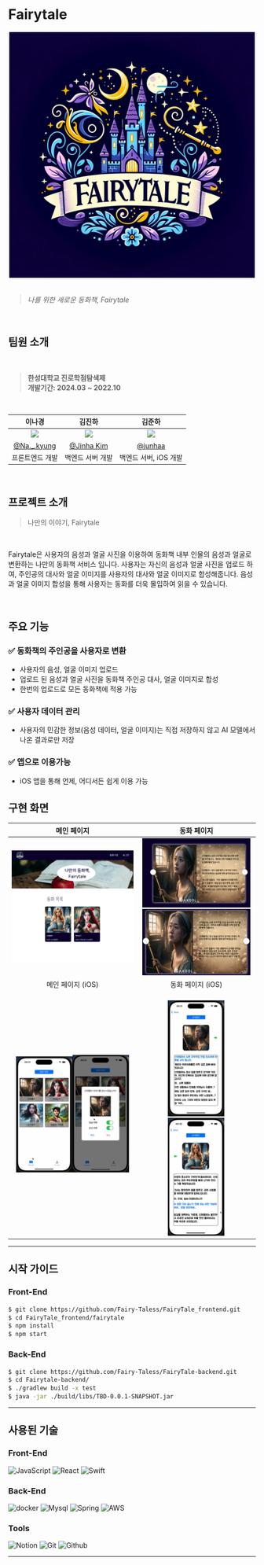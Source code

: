


# Fairytale

<div align = "center">
<img width="500" alt="image" src="https://github.com/junhaa/study/blob/main/image/project/fairytale/Pasted%20image%2020240812232717.png?raw=true">
</div>

<br>

>*나를 위한 새로운 동화책, Fairytale*

<br>

## 팀원 소개

<br>

> **한성대학교 진로학점탐색제**
> <br>
> **개발기간: 2024.03 ~ 2022.10**

<br>

|                                        이나경                                        |                                        김진하                                        |                                       김준하                                       |
| :-------------------------------------------------------------------------------: | :-------------------------------------------------------------------------------: | :-----------------------------------------------------------------------------: |
| <img width="160px" src="https://avatars.githubusercontent.com/u/115490634?v=4" /> | <img width="160px" src="https://avatars.githubusercontent.com/u/121429925?v=4" /> | <img width="160px" src="https://avatars.githubusercontent.com/u/94986147?v=4"/> |
|                  [@Na.\_.kyung](https://github.com/lee-nakyung)                   |                    [@Jinha Kim](https://github.com/ghvfgfcht)                     |                      [@junhaa](https://github.com/junhaa)                       |
|                                     프론트엔드 개발                                      |                                     백엔드 서버 개발                                     |                                 백엔드 서버, iOS 개발                                  |

<br>

## 프로젝트 소개

> 나만의 이야기, Fairytale

<br>

Fairytale은 사용자의 음성과 얼굴 사진을 이용하여 동화책 내부 인물의 음성과 얼굴로 변환하는 나만의 동화책 서비스 입니다. 사용자는 자신의 음성과 얼굴 사진을 업로드 하여, 주인공의 대사와 얼굴 이미지를 사용자의 대사와 얼굴 이미지로 합성해줍니다. 음성과 얼굴 이미지 합성을 통해 사용자는 동화를 더욱 몰입하여 읽을 수 있습니다.

<br>

## 주요 기능 


### ✅ 동화책의 주인공을 사용자로 변환
- 사용자의 음성, 얼굴 이미지 업로드
- 업로드 된 음성과 얼굴 사진을 동화책 주인공 대사, 얼굴 이미지로 합성
- 한번의 업로드로 모든 동화책에 적용 가능

### ✅ 사용자 데이터 관리
- 사용자의 민감한 정보(음성 데이터, 얼굴 이미지)는 직접 저장하지 않고 AI 모델에서 나온 결과로만 저장

### ✅ 앱으로 이용가능
* iOS 앱을 통해 언제, 어디서든 쉽게 이용 가능


## 구현 화면

|                                         메인 페이지                                         |                                                             동화 페이지                                                             |
| :------------------------------------------------------------------------------------: | :----------------------------------------------------------------------------------------------------------------------------: |
|                       <img width="250" alt="image" src="https://github.com/junhaa/study/blob/main/image/project/fairytale/Pasted%20image%2020240812232536.png?raw=true">                      | <img width="220" src="https://github.com/junhaa/study/blob/main/image/project/fairytale/%EC%9B%90%EB%B3%B8%EC%9D%B4%EB%AF%B8%EC%A7%80.png?raw=true"/><br><img width="220" src="https://github.com/junhaa/study/blob/main/image/project/fairytale/%ED%95%A9%EC%84%B1%EC%9D%B4%EB%AF%B8%EC%A7%80.png?raw=true"/> |
|                                      메인 페이지 (iOS)                                      |                                                          동화 페이지 (iOS)                                                          |<br>
<img width="115" src="https://github.com/junhaa/study/blob/main/image/project/fairytale/Pasted%20image%2020240812235850.png?raw=true"/><img width="115" src="https://github.com/junhaa/study/blob/main/image/project/fairytale/Pasted%20image%2020240812235903.png?raw=true"/>|<br><img width="115" src="https://github.com/junhaa/study/blob/main/image/project/fairytale/Pasted%20image%2020240812235955.png?raw=true"/><img width="115" src="https://github.com/junhaa/study/blob/main/image/project/fairytale/Pasted%20image%2020240812235959.png?raw=true"/> |

---
## 시작 가이드

### Front-End
```bash
$ git clone https://github.com/Fairy-Taless/FairyTale_frontend.git
$ cd FairyTale_frontend/fairytale
$ npm install 
$ npm start
```

### Back-End
```bash
$ git clone https://github.com/Fairy-Taless/FairyTale-backend.git
$ cd Fairytale-backend/
$ ./gradlew build -x test
$ java -jar ./build/libs/TBD-0.0.1-SNAPSHOT.jar
```

---

## 사용된 기술

### Front-End
![JavaScript](https://img.shields.io/badge/JavaScript-F7DF1E?style=for-the-badge&logo=Javascript&logoColor=white)
![React](https://img.shields.io/badge/React-20232A?style=for-the-badge&logo=react&logoColor=61DAFB)
![Swift](https://img.shields.io/badge/Swift-F05138?style=for-the-badge&logo=Swift&logoColor=white)

### Back-End
![docker](https://img.shields.io/badge/Docker-2496ED?style=for-the-badge&logo=Docker&logoColor=white)
![Mysql](https://img.shields.io/badge/MySQL-4479A1?style=for-the-badge&logo=MySQL&logoColor=white)
![Spring](https://img.shields.io/badge/Spring-6DB33F?style=for-the-badge&logo=Spring&logoColor=white)
![AWS](https://img.shields.io/badge/Amazon%20AWS-232F3E?style=for-the-badge&logo=amazonaws&logoColor=white)

### Tools
![Notion](https://img.shields.io/badge/Notion-000000?style=for-the-badge&logo=Notion&logoColor=white)
![Git](https://img.shields.io/badge/Git-F05032?style=for-the-badge&logo=Git&logoColor=white)
![Github](https://img.shields.io/badge/GitHub-181717?style=for-the-badge&logo=GitHub&logoColor=white)             

---
